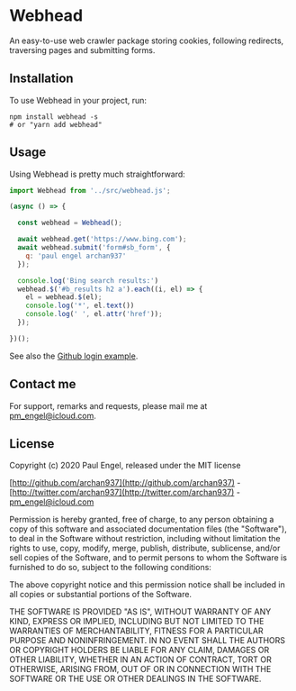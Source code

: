 # Webhead

An easy-to-use web crawler package storing cookies, following redirects, traversing pages and submitting forms.

## Installation

To use Webhead in your project, run:

  ```shell
  npm install webhead -s
  # or "yarn add webhead"
  ```

## Usage

Using Webhead is pretty much straightforward:

  ```javascript
  import Webhead from '../src/webhead.js';

  (async () => {

    const webhead = Webhead();

    await webhead.get('https://www.bing.com');
    await webhead.submit('form#sb_form', {
      q: 'paul engel archan937'
    });

    console.log('Bing search results:')
    webhead.$('#b_results h2 a').each((i, el) => {
      el = webhead.$(el);
      console.log('*', el.text())
      console.log(' ', el.attr('href'));
    });

  })();
  ```

See also the [Github login example](https://github.com/archan937/webhead/blob/master/examples/github.js).

## Contact me

For support, remarks and requests, please mail me at [pm_engel@icloud.com](mailto:pm_engel@icloud.com).

## License

Copyright (c) 2020 Paul Engel, released under the MIT license

[http://github.com/archan937](http://github.com/archan937) - [http://twitter.com/archan937](http://twitter.com/archan937) - [pm_engel@icloud.com](mailto:pm_engel@icloud.com)

Permission is hereby granted, free of charge, to any person obtaining a copy of this software and associated documentation files (the "Software"), to deal in the Software without restriction, including without limitation the rights to use, copy, modify, merge, publish, distribute, sublicense, and/or sell copies of the Software, and to permit persons to whom the Software is furnished to do so, subject to the following conditions:

The above copyright notice and this permission notice shall be included in all copies or substantial portions of the Software.

THE SOFTWARE IS PROVIDED "AS IS", WITHOUT WARRANTY OF ANY KIND, EXPRESS OR IMPLIED, INCLUDING BUT NOT LIMITED TO THE WARRANTIES OF MERCHANTABILITY, FITNESS FOR A PARTICULAR PURPOSE AND NONINFRINGEMENT. IN NO EVENT SHALL THE AUTHORS OR COPYRIGHT HOLDERS BE LIABLE FOR ANY CLAIM, DAMAGES OR OTHER LIABILITY, WHETHER IN AN ACTION OF CONTRACT, TORT OR OTHERWISE, ARISING FROM, OUT OF OR IN CONNECTION WITH THE SOFTWARE OR THE USE OR OTHER DEALINGS IN THE SOFTWARE.
